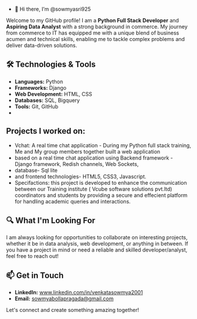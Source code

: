 - 👋 Hi there, I’m @sowmyasri925
  

Welcome to my GitHub profile! I am a **Python Full Stack Developer** and **Aspiring Data Analyst** with a strong background in commerce. 
My journey from commerce to IT has equipped me with a unique blend of business acumen and technical skills, enabling me to tackle complex problems and deliver data-driven solutions.

## 🛠️ Technologies & Tools
- **Languages:** Python
- **Frameworks:** Django
- **Web Development:** HTML, CSS
- **Databases:** SQL, Bigquery
- **Tools:** Git, GitHub
- 
## Projects I worked on:
- Vchat: A real time chat application - During my Python full stack training, Me and My group members together built a web application
- based on a real time chat application using  Backend framework - Django framework, Redish channels, Web Sockets,
- database- Sql lite
- and frontend technologies- HTML5, CSS3, Javascript.
- Specifactions: this project is developed to enhance the communication between our Training institute ( Vcube software solutions pvt.ltd) coordinators and students
  by providing a secure and effecient platform for handling academic queries and interactions.

## 🔍 What I'm Looking For
I am always looking for opportunities to collaborate on interesting projects, 
whether it be in data analysis, web development, or anything in between.
If you have a project in mind or need a reliable and skilled developer/analyst, feel free to reach out!

## 📫 Get in Touch
- **LinkedIn:** www.linkedin.com/in/venkatasowmya2001
- **Email:** sowmyabollapragada@gmail.com

Let's connect and create something amazing together!

<!---
sowmyasri925/sowmyasri925 is a ✨ special ✨ repository because its `README.md` (this file) appears on your GitHub profile.
You can click the Preview link to take a look at your changes.
--->
